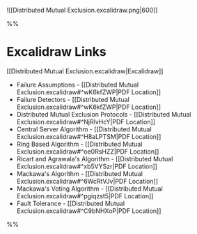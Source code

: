 ![[Distributed Mutual Exclusion.excalidraw.png|600]]

%%
# Excalidraw Links

[[Distributed Mutual Exclusion.excalidraw|Excalidraw]]

- Failure Assumptions - [[Distributed Mutual Exclusion.excalidraw#^wK6kfZWP|PDF Location]]
- Failure Detectors - [[Distributed Mutual Exclusion.excalidraw#^wK6kfZWP|PDF Location]]
- Distributed Mutual Exclusion Protocols - [[Distributed Mutual Exclusion.excalidraw#^NjRlvHcY|PDF Location]]
- Central Server Algorithm - [[Distributed Mutual Exclusion.excalidraw#^H8aLPTSM|PDF Location]]
- Ring Based Algorithm - [[Distributed Mutual Exclusion.excalidraw#^oe0RsHZZ|PDF Location]]
- Ricart and Agrawala's Algorithm - [[Distributed Mutual Exclusion.excalidraw#^xb5VYSzr|PDF Location]]
- Mackawa's Algorithm - [[Distributed Mutual Exclusion.excalidraw#^6WcRtVJv|PDF Location]]
- Mackawa's Voting Algorithm - [[Distributed Mutual Exclusion.excalidraw#^pgiqzst5|PDF Location]]
- Fault Tolerance - [[Distributed Mutual Exclusion.excalidraw#^C9bNHXoP|PDF Location]]

%%